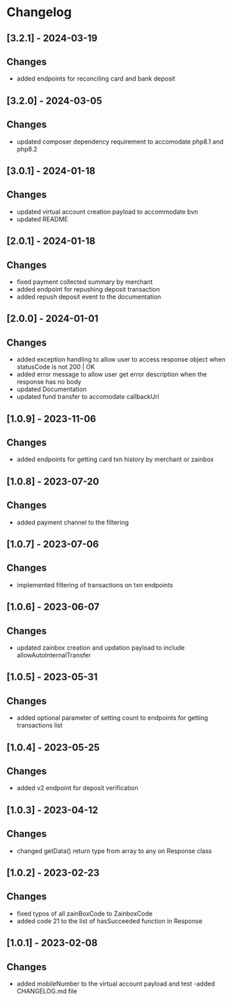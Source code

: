 # Changelog

## [3.2.1] - 2024-03-19
## Changes
- added endpoints for reconciling card and bank deposit

## [3.2.0] - 2024-03-05
## Changes
- updated composer dependency requirement to accomodate php8.1 and php8.2

## [3.0.1] - 2024-01-18
## Changes
- updated virtual account creation payload to accommodate bvn
- updated README 

## [2.0.1] - 2024-01-18
## Changes
- fixed payment collected summary by merchant
- added endpoint for repushing deposit transaction
- added repush deposit event to the documentation

## [2.0.0] - 2024-01-01
## Changes
- added exception handling to allow user to access response object when statusCode is not 200 | OK
- added error message to allow user get error description when the response has no body
- updated Documentation
- updated fund transfer to accomodate callbackUrl

## [1.0.9] - 2023-11-06
## Changes
- added endpoints for getting card txn history by merchant or zainbox

## [1.0.8] - 2023-07-20
## Changes
- added payment channel to the filtering

## [1.0.7] - 2023-07-06
## Changes
- implemented filtering of transactions on txn endpoints

## [1.0.6] - 2023-06-07
## Changes
- updated zainbox creation and updation payload to include allowAutoInternalTransfer

## [1.0.5] - 2023-05-31
## Changes
- added optional parameter of setting count to endpoints for getting transactions list

## [1.0.4] - 2023-05-25
## Changes
- added v2 endpoint for deposit verification

## [1.0.3] - 2023-04-12
## Changes
- changed getData() return type from array to any on Response class

## [1.0.2] - 2023-02-23
## Changes
- fixed typos of all zainBoxCode to ZainboxCode
- added code 21 to the list of hasSucceeded function in Response 

## [1.0.1] - 2023-02-08
## Changes
- added mobileNumber to the virtual account payload and test
-added CHANGELOG.md file
